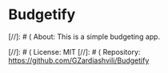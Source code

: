 # Budgetify

[//]: # ( About: 
This is a simple budgeting app.

[//]: # ( License:  MIT
[//]: # ( Repository: https://github.com/GZardiashvili/Budgetify
